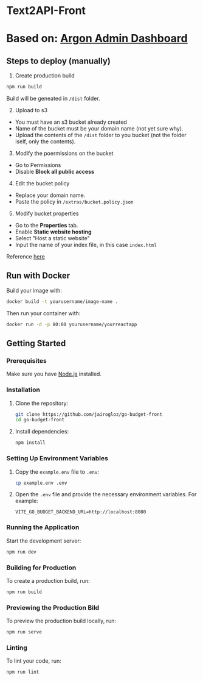 # Text2API-Front

# Based on: [Argon Admin Dashboard](https://github.com/ayoubhayda/react-admin-dashboard/tree/master)

## Steps to deploy (manually)

1. Create production build

```bash
npm run build
```

Build will be geneated in `/dist` folder.

2. Upload to s3

- You must have an s3 bucket already created
- Name of the bucket must be your domain name (not yet sure why).
- Upload the contents of the `/dist` folder to you bucket (not the folder iself, only the contents).

3. Modify the poermissions on the bucket

- Go to Permissions
- Disable **Block all public access**

4. Edit the bucket policy

- Replace your domain name.
- Paste the policy in `/extras/bucket.policy.json`

5. Modify bucket properties

- Go to the **Properties** tab.
- Enable **Static website hosting**
- Select "Host a static website"
- Input the name of your index file, in this case `index.html`

Reference [here](https://www.youtube.com/watch?v=_zshr7fswRQ)

## Run with Docker

Build your image with:

```bash
docker build -t yourusername/image-name .
```

Then run your container with:

```bash
docker run -d -p 80:80 yourusername/yourreactapp
```

## Getting Started

### Prerequisites

Make sure you have [Node.js](https://nodejs.org/) installed.

### Installation

1. Clone the repository:

   ```bash
   git clone https://github.com/jairogloz/go-budget-front
   cd go-budget-front
   ```

2. Install dependencies:
   ```bash
   npm install
   ```

### Setting Up Environment Variables

1. Copy the `example.env` file to `.env`:

   ```bash
   cp example.env .env
   ```

2. Open the `.env` file and provide the necessary environment variables. For example:
   ```env
   VITE_GO_BUDGET_BACKEND_URL=http://localhost:8080
   ```

### Running the Application

Start the development server:

```bash
npm run dev
```

### Building for Production

To create a production build, run:

```bash
npm run build
```

### Previewing the Production Bild

To preview the production build locally, run:

```bash
npm run serve
```

### Linting

To lint your code, run:

```bash
npm run lint
```
